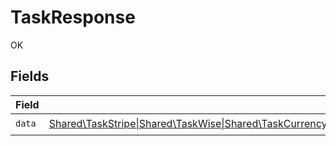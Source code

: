 # TaskResponse

OK


## Fields

| Field                                                                                                                                                                                                         | Type                                                                                                                                                                                                          | Required                                                                                                                                                                                                      | Description                                                                                                                                                                                                   |
| ------------------------------------------------------------------------------------------------------------------------------------------------------------------------------------------------------------- | ------------------------------------------------------------------------------------------------------------------------------------------------------------------------------------------------------------- | ------------------------------------------------------------------------------------------------------------------------------------------------------------------------------------------------------------- | ------------------------------------------------------------------------------------------------------------------------------------------------------------------------------------------------------------- |
| `data`                                                                                                                                                                                                        | [Shared\TaskStripe\|Shared\TaskWise\|Shared\TaskCurrencyCloud\|Shared\TaskDummyPay\|Shared\TaskModulr\|Shared\TaskBankingCircle\|Shared\TaskMangoPay\|Shared\TaskMoneycorp](../../Models/Shared/TaskResponseData.md) | :heavy_check_mark:                                                                                                                                                                                            | N/A                                                                                                                                                                                                           |